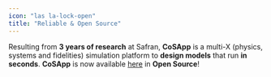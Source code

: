 ```yaml
---
icon: "las la-lock-open"
title: "Reliable & Open Source"
---
```


Resulting from **3 years of research** at Safran, **CoSApp** is a multi-X (physics, systems and fidelities) simulation platform to **design models** that run **in seconds**. **CoSApp** is now available [here](https://gitlab.com/cosapp/cosapp) in **Open Source**!
